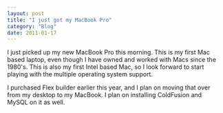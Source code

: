 ```yaml
---
layout: post
title: "I just got my MacBook Pro"
category: "Blog"
date: 2011-01-17
---
```



I just picked up my new MacBook Pro this morning. This is my first Mac based laptop, even though I have owned and worked with Macs since the 1980's. This is also my first Intel based Mac, so I look forward to start playing with the multiple operating system support.

I purchased Flex builder earlier this year, and I plan on moving that over from my desktop to my MacBook. I plan on installing ColdFusion and MySQL on it as well.
